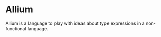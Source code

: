 # Allium #

Allium is a language to play with ideas about type expressions in a
non-functional language.
